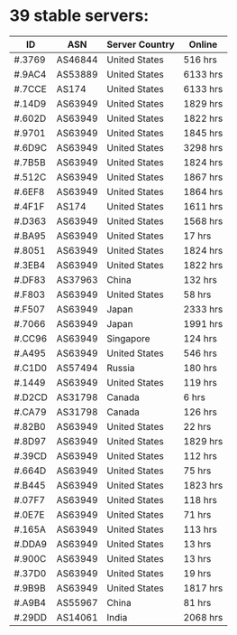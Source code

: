 # 39 stable servers:

| ID | ASN | Server Country | Online |
| ------ | ------ | ------ | ------ |
| #.3769 | AS46844 | United States | 516 hrs |
| #.9AC4 | AS53889 | United States | 6133 hrs |
| #.7CCE | AS174 | United States | 6133 hrs |
| #.14D9 | AS63949 | United States | 1829 hrs |
| #.602D | AS63949 | United States | 1822 hrs |
| #.9701 | AS63949 | United States | 1845 hrs |
| #.6D9C | AS63949 | United States | 3298 hrs |
| #.7B5B | AS63949 | United States | 1824 hrs |
| #.512C | AS63949 | United States | 1867 hrs |
| #.6EF8 | AS63949 | United States | 1864 hrs |
| #.4F1F | AS174 | United States | 1611 hrs |
| #.D363 | AS63949 | United States | 1568 hrs |
| #.BA95 | AS63949 | United States | 17 hrs |
| #.8051 | AS63949 | United States | 1824 hrs |
| #.3EB4 | AS63949 | United States | 1822 hrs |
| #.DF83 | AS37963 | China | 132 hrs |
| #.F803 | AS63949 | United States | 58 hrs |
| #.F507 | AS63949 | Japan | 2333 hrs |
| #.7066 | AS63949 | Japan | 1991 hrs |
| #.CC96 | AS63949 | Singapore | 124 hrs |
| #.A495 | AS63949 | United States | 546 hrs |
| #.C1D0 | AS57494 | Russia | 180 hrs |
| #.1449 | AS63949 | United States | 119 hrs |
| #.D2CD | AS31798 | Canada | 6 hrs |
| #.CA79 | AS31798 | Canada | 126 hrs |
| #.82B0 | AS63949 | United States | 22 hrs |
| #.8D97 | AS63949 | United States | 1829 hrs |
| #.39CD | AS63949 | United States | 112 hrs |
| #.664D | AS63949 | United States | 75 hrs |
| #.B445 | AS63949 | United States | 1823 hrs |
| #.07F7 | AS63949 | United States | 118 hrs |
| #.0E7E | AS63949 | United States | 71 hrs |
| #.165A | AS63949 | United States | 113 hrs |
| #.DDA9 | AS63949 | United States | 13 hrs |
| #.900C | AS63949 | United States | 13 hrs |
| #.37D0 | AS63949 | United States | 19 hrs |
| #.9B9B | AS63949 | United States | 1817 hrs |
| #.A9B4 | AS55967 | China | 81 hrs |
| #.29DD | AS14061 | India | 2068 hrs |

